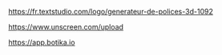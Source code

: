 https://fr.textstudio.com/logo/generateur-de-polices-3d-1092

https://www.unscreen.com/upload

https://app.botika.io
